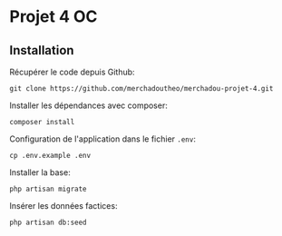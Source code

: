 # Projet 4 OC

## Installation

Récupérer le code depuis Github:

`git clone https://github.com/merchadoutheo/merchadou-projet-4.git`

Installer les dépendances avec composer:

`composer install`

Configuration de l'application dans le fichier `.env`:

`cp .env.example .env`

Installer la base:

`php artisan migrate`

Insérer les données factices:

`php artisan db:seed`